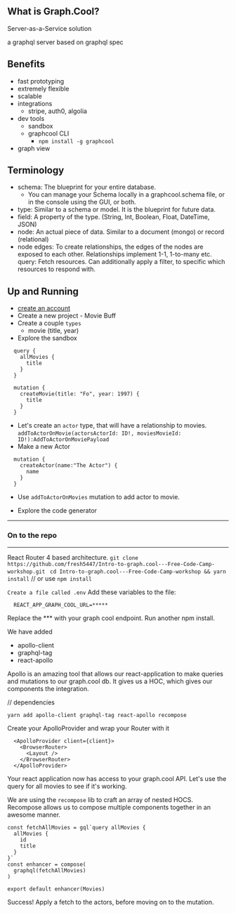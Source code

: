 ## What is Graph.Cool?

Server-as-a-Service solution

a graphql server based on graphql spec

## Benefits

  - fast prototyping
  - extremely flexible
  - scalable
  - integrations
    - stripe, auth0, algolia
  - dev tools
    - sandbox
    - graphcool CLI
      - `npm install -g graphcool`
  - graph view

## Terminology

  - schema: The blueprint for your entire database.
    - You can manage your Schema locally in a graphcool.schema file,
      or in the console using the GUI, or both.
  - type: Similar to a schema or model. It is the blueprint for future data.
  - field: A property of the type. (String, Int, Boolean, Float, DateTime, JSON)
  - node: An actual piece of data. Similar to a document (mongo) or record (relational)
  - node edges: To create relationships, the edges of the nodes are exposed to each other. Relationships implement 1-1, 1-to-many etc.
  query: Fetch resources. Can additionally apply a filter, to specific which resources to respond with.

## Up and Running
  - [create an account](https://www.graph.cool/)
  - Create a new project - Movie Buff
  - Create a couple `types`
    - movie (title, year)
  - Explore the sandbox
  ```
    query {
      allMovies {
        title
      }
    }
  ```

```
  mutation {
    createMovie(title: "Fo", year: 1997) {
      title
    }
  }
```

  - Let's create an `actor` type, that will have a relationship to movies.
  `addToActorOnMovie(actorsActorId: ID!, moviesMovieId: ID!):AddToActorOnMoviePayload
`
  - Make a new Actor
  ```
    mutation {
      createActor(name:"The Actor") {
        name
      }
    }
  ```

  - Use `addToActorOnMovies` mutation to add actor to movie.

  - Explore the code generator

----
### On to the repo
----
  React Router 4 based architecture.
  `git clone https://github.com/fresh5447/Intro-to-graph.cool---Free-Code-Camp-workshop.git`
  ` cd Intro-to-graph.cool---Free-Code-Camp-workshop && yarn install` // or use `npm install`

  `Create a file called .env`
  Add these variables to the file:
```
  REACT_APP_GRAPH_COOL_URL=*****
```
Replace the *** with your graph cool endpoint.
Run another npm install.

We have added
  - apollo-client
  - graphql-tag
  - react-apollo

Apollo is an amazing tool that allows our react-application to make queries and mutations to our graph.cool db. It gives us a HOC, which gives our components the integration.

// dependencies

`yarn add apollo-client graphql-tag react-apollo recompose`

Create your ApolloProvider and wrap your Router with it
```
  <ApolloProvider client={client}>
    <BrowserRouter>
      <Layout />
    </BrowserRouter>
  </ApolloProvider>
```

Your react application now has access to your graph.cool API.
Let's use the query for all movies to see if it's working.

We are using the `recompose` lib to craft an array of nested HOCS. Recompose allows us to compose multiple components together in an awesome manner.

```
const fetchAllMovies = gql`query allMovies {
  allMovies {
    id
    title
  }
}`
const enhancer = compose(
  graphql(fetchAllMovies)
)

export default enhancer(Movies)
```

Success! Apply a fetch to the actors, before moving on to the mutation.
